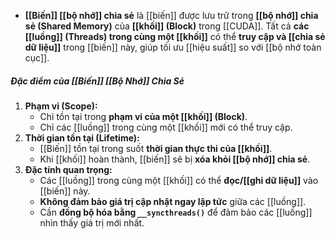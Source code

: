 - **[[Biến]] [[bộ nhớ]] chia sẻ** là [[biến]] được lưu trữ trong **[[bộ nhớ]] chia sẻ (Shared Memory)** của **[[khối]] (Block)** trong [[CUDA]]. Tất cả **các [[luồng]] (Threads) trong cùng một [[khối]]** có thể **truy cập và [[chia sẻ dữ liệu]]** trong [[biến]] này, giúp tối ưu [[hiệu suất]] so với [[bộ nhớ toàn cục]].
##### **Đặc điểm của [[Biến]] [[Bộ Nhớ]] Chia Sẻ**
1. **Phạm vi (Scope):**
    - Chỉ tồn tại trong **phạm vi của một [[khối]] (Block)**.
    - Chỉ các [[luồng]] trong cùng một [[khối]] mới có thể truy cập.
2. **Thời gian tồn tại (Lifetime):**
    - [[Biến]] tồn tại trong suốt **thời gian thực thi của [[khối]]**.
    - Khi [[khối]] hoàn thành, [[biến]] sẽ bị **xóa khỏi [[bộ nhớ]] chia sẻ**.
3. **Đặc tính quan trọng:**
    - Các [[luồng]] trong cùng một [[khối]] có thể **đọc/[[ghi dữ liệu]]** vào [[biến]] này.
    - **Không đảm bảo giá trị cập nhật ngay lập tức** giữa các [[luồng]].
    - Cần **đồng bộ hóa bằng `__syncthreads()`** để đảm bảo các [[luồng]] nhìn thấy giá trị mới nhất.